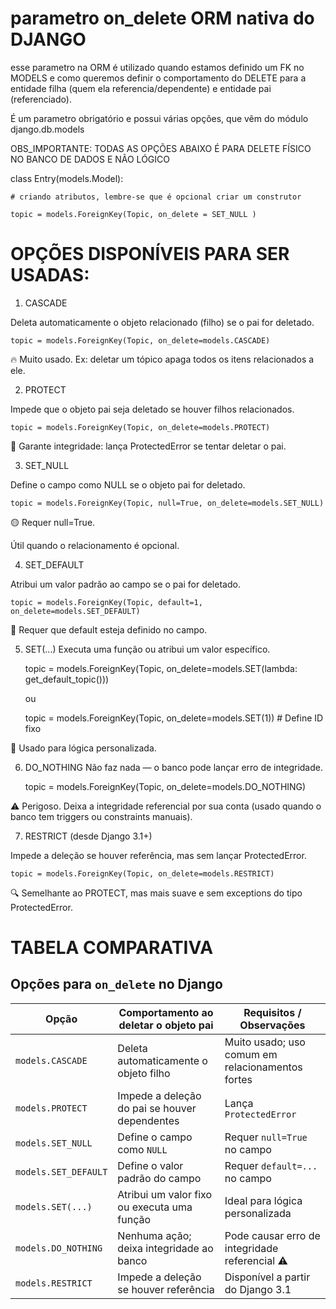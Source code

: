 # parametro on_delete ORM nativa do DJANGO

esse parametro na ORM é utilizado quando estamos definido um FK no MODELS e como queremos 
definir o comportamento do DELETE para a entidade filha (quem ela referencia/dependente)
e entidade pai (referenciado).

É um parametro obrigatório e possui várias opções, que vêm do módulo django.db.models

OBS_IMPORTANTE: TODAS AS OPÇÕES ABAIXO É PARA DELETE FÍSICO NO BANCO DE DADOS E NÃO LÓGICO

class Entry(models.Model):

    # criando atributos, lembre-se que é opcional criar um construtor
    
    topic = models.ForeignKey(Topic, on_delete = SET_NULL ) 


# OPÇÕES DISPONÍVEIS PARA SER USADAS:

1. CASCADE

Deleta automaticamente o objeto relacionado (filho) se o pai for deletado.

    topic = models.ForeignKey(Topic, on_delete=models.CASCADE)

🔥 Muito usado. Ex: deletar um tópico apaga todos os itens relacionados a ele.

2. PROTECT

Impede que o objeto pai seja deletado se houver filhos relacionados.

    topic = models.ForeignKey(Topic, on_delete=models.PROTECT)

🔐 Garante integridade: lança ProtectedError se tentar deletar o pai.

3. SET_NULL

Define o campo como NULL se o objeto pai for deletado.

    topic = models.ForeignKey(Topic, null=True, on_delete=models.SET_NULL)

🟡 Requer null=True.

Útil quando o relacionamento é opcional.

4. SET_DEFAULT

Atribui um valor padrão ao campo se o pai for deletado.

    topic = models.ForeignKey(Topic, default=1, on_delete=models.SET_DEFAULT)

🧩 Requer que default esteja definido no campo.

5. SET(...)
Executa uma função ou atribui um valor específico.

    topic = models.ForeignKey(Topic, on_delete=models.SET(lambda: get_default_topic()))
    
    ou

    topic = models.ForeignKey(Topic, on_delete=models.SET(1))  # Define ID fixo

🧠 Usado para lógica personalizada.

6. DO_NOTHING
Não faz nada — o banco pode lançar erro de integridade.

    topic = models.ForeignKey(Topic, on_delete=models.DO_NOTHING)

⚠️ Perigoso. Deixa a integridade referencial por sua conta (usado quando o banco tem triggers ou constraints manuais).

7. RESTRICT (desde Django 3.1+)

Impede a deleção se houver referência, mas sem lançar ProtectedError.

    topic = models.ForeignKey(Topic, on_delete=models.RESTRICT)

🔍 Semelhante ao PROTECT, mas mais suave e sem exceptions do tipo ProtectedError.


# TABELA COMPARATIVA

## Opções para `on_delete` no Django

| Opção             | Comportamento ao deletar o objeto pai         | Requisitos / Observações                            |
|------------------|------------------------------------------------|-----------------------------------------------------|
| `models.CASCADE`   | Deleta automaticamente o objeto filho         | Muito usado; uso comum em relacionamentos fortes    |
| `models.PROTECT`   | Impede a deleção do pai se houver dependentes | Lança `ProtectedError`                              |
| `models.SET_NULL`  | Define o campo como `NULL`                    | Requer `null=True` no campo                         |
| `models.SET_DEFAULT` | Define o valor padrão do campo              | Requer `default=...` no campo                       |
| `models.SET(...)`  | Atribui um valor fixo ou executa uma função  | Ideal para lógica personalizada                     |
| `models.DO_NOTHING`| Nenhuma ação; deixa integridade ao banco      | Pode causar erro de integridade referencial ⚠️      |
| `models.RESTRICT`  | Impede a deleção se houver referência         | Disponível a partir do Django 3.1                   |
